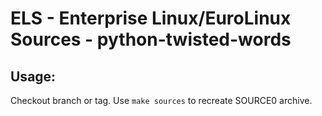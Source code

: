 # ELS - Enterprise Linux/EuroLinux Sources - python-twisted-words
 
## Usage:
  Checkout branch or tag. Use `make sources` to recreate  SOURCE0 archive.
